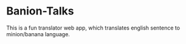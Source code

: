 # Banion-Talks
This is a fun translator web app, which translates english sentence to minion/banana language.
